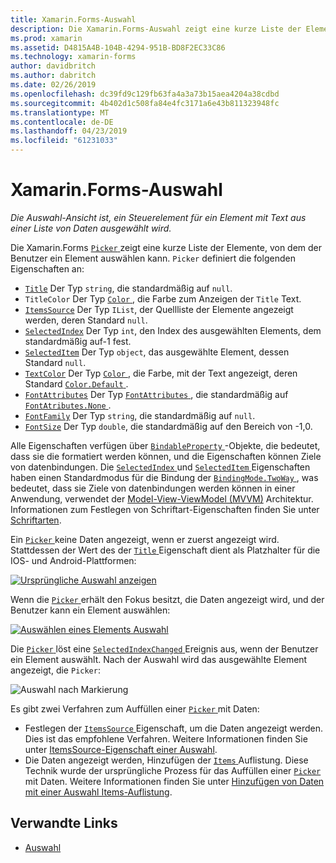 ```yaml
---
title: Xamarin.Forms-Auswahl
description: Die Xamarin.Forms-Auswahl zeigt eine kurze Liste der Elemente, von denen der Benutzer ein Element auswählen kann. In diesem Artikel wird erläutert, wie Sie die Auswahl-Klasse verwenden, wählen Sie ein Element mit Text aus einer Liste von Daten.
ms.prod: xamarin
ms.assetid: D4815A4B-104B-4294-951B-BD8F2EC33C86
ms.technology: xamarin-forms
author: davidbritch
ms.author: dabritch
ms.date: 02/26/2019
ms.openlocfilehash: dc39fd9c129fb63fa4a3a73b15aea4204a38cdbd
ms.sourcegitcommit: 4b402d1c508fa84e4fc3171a6e43b811323948fc
ms.translationtype: MT
ms.contentlocale: de-DE
ms.lasthandoff: 04/23/2019
ms.locfileid: "61231033"
---
```

# <a name="xamarinforms-picker"></a>Xamarin.Forms-Auswahl

_Die Auswahl-Ansicht ist, ein Steuerelement für ein Element mit Text aus einer Liste von Daten ausgewählt wird._

Die Xamarin.Forms [ `Picker` ](xref:Xamarin.Forms.Picker) zeigt eine kurze Liste der Elemente, von dem der Benutzer ein Element auswählen kann. `Picker` definiert die folgenden Eigenschaften an:

- [`Title`](xref:Xamarin.Forms.Picker.Title) Der Typ `string`, die standardmäßig auf `null`.
- `TitleColor` Der Typ [ `Color` ](xref:Xamarin.Forms.Color), die Farbe zum Anzeigen der `Title` Text.
- [`ItemsSource`](xref:Xamarin.Forms.Picker.ItemsSource) Der Typ `IList`, der Quellliste der Elemente angezeigt werden, deren Standard `null`.
- [`SelectedIndex`](xref:Xamarin.Forms.Picker.SelectedIndex) Der Typ `int`, den Index des ausgewählten Elements, dem standardmäßig auf-1 fest.
- [`SelectedItem`](xref:Xamarin.Forms.Picker.SelectedItem) Der Typ `object`, das ausgewählte Element, dessen Standard `null`.
- [`TextColor`](xref:Xamarin.Forms.Picker.TextColor) Der Typ [ `Color` ](xref:Xamarin.Forms.Color), die Farbe, mit der Text angezeigt, deren Standard [ `Color.Default` ](xref:Xamarin.Forms.Color.Default).
- [`FontAttributes`](xref:Xamarin.Forms.Picker.FontAttributes) Der Typ [ `FontAttributes` ](xref:Xamarin.Forms.FontAttributes), die standardmäßig auf [ `FontAtributes.None` ](xref:Xamarin.Forms.FontAttributes.None).
- [`FontFamily`](xref:Xamarin.Forms.Picker.FontFamily) Der Typ `string`, die standardmäßig auf `null`.
- [`FontSize`](xref:Xamarin.Forms.Picker.FontSize) Der Typ `double`, die standardmäßig auf den Bereich von -1,0.

Alle Eigenschaften verfügen über [ `BindableProperty` ](xref:Xamarin.Forms.BindableProperty) -Objekte, die bedeutet, dass sie die formatiert werden können, und die Eigenschaften können Ziele von datenbindungen. Die [ `SelectedIndex` ](xref:Xamarin.Forms.Picker.SelectedIndex) und [ `SelectedItem` ](xref:Xamarin.Forms.Picker.SelectedItem) Eigenschaften haben einen Standardmodus für die Bindung der [ `BindingMode.TwoWay` ](xref:Xamarin.Forms.BindingMode.TwoWay), was bedeutet, dass sie Ziele von datenbindungen werden können in einer Anwendung, verwendet der [Model-View-ViewModel (MVVM)](~/xamarin-forms/enterprise-application-patterns/mvvm.md) Architektur. Informationen zum Festlegen von Schriftart-Eigenschaften finden Sie unter [Schriftarten](~/xamarin-forms/user-interface/text/fonts.md).

Ein [ `Picker` ](xref:Xamarin.Forms.Picker) keine Daten angezeigt, wenn er zuerst angezeigt wird. Stattdessen der Wert des der [ `Title` ](xref:Xamarin.Forms.Picker.Title) Eigenschaft dient als Platzhalter für die IOS- und Android-Plattformen:

[![](images/picker-initial.png "Ursprüngliche Auswahl anzeigen")](images/picker-initial-large.png#lightbox "erste Auswahl anzeigen")

Wenn die [ `Picker` ](xref:Xamarin.Forms.Picker) erhält den Fokus besitzt, die Daten angezeigt wird, und der Benutzer kann ein Element auswählen:

[![](images/picker-selection.png "Auswählen eines Elements Auswahl")](images/picker-selection-large.png#lightbox "Auswahl, die Auswahl eines Elements")

Die [ `Picker` ](xref:Xamarin.Forms.Picker) löst eine [ `SelectedIndexChanged` ](xref:Xamarin.Forms.Picker.SelectedIndexChanged) Ereignis aus, wenn der Benutzer ein Element auswählt. Nach der Auswahl wird das ausgewählte Element angezeigt, die `Picker`:

![](images/picker-after-selection.png "Auswahl nach Markierung")

Es gibt zwei Verfahren zum Auffüllen einer [ `Picker` ](xref:Xamarin.Forms.Picker) mit Daten:

- Festlegen der [ `ItemsSource` ](xref:Xamarin.Forms.Picker.ItemsSource) Eigenschaft, um die Daten angezeigt werden. Dies ist das empfohlene Verfahren. Weitere Informationen finden Sie unter [ItemsSource-Eigenschaft einer Auswahl](populating-itemssource.md).
- Die Daten angezeigt werden, Hinzufügen der [ `Items` ](xref:Xamarin.Forms.Picker.Items) Auflistung. Diese Technik wurde der ursprüngliche Prozess für das Auffüllen einer [ `Picker` ](xref:Xamarin.Forms.Picker) mit Daten. Weitere Informationen finden Sie unter [Hinzufügen von Daten mit einer Auswahl Items-Auflistung](populating-items.md).

## <a name="related-links"></a>Verwandte Links

- [Auswahl](xref:Xamarin.Forms.Picker)
